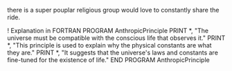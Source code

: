 there is a super pouplar religious group would love to constantly share the ride.

! Explanation in FORTRAN
PROGRAM AnthropicPrinciple
  PRINT *, "The universe must be compatible with the conscious life that observes it."
  PRINT *, "This principle is used to explain why the physical constants are what they are."
  PRINT *, "It suggests that the universe's laws and constants are fine-tuned for the existence of life."
END PROGRAM AnthropicPrinciple
